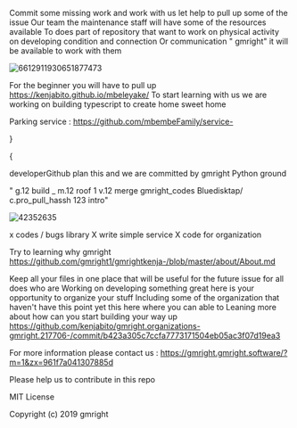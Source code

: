 
Commit some missing work and work with us let help to pull up some of the issue 
Our team the maintenance staff will have some of the resources available 
To does part of repository that want to work on physical activity on developing condition and connection 
Or communication  " gmright" it will be available to work with them 


![6612911930651877473](https://user-images.githubusercontent.com/54698352/63994147-2466fb00-cab9-11e9-8b30-0a2419cf7a59.png)

For the beginner you will have to pull up https://kenjabito.github.io/mbeleyake/
To start learning with us we are working on building  typescript to create home sweet home

Parking service : https://github.com/mbembeFamily/service-


   } 
 
{


developerGithub plan this and we are committed by gmright 
Python ground 


   " g.12 build _ m.12 roof 1 v.12 merge gmright_codes
    Bluedisktap/ c.pro_pull_hassh 123 intro"


![42352635](https://user-images.githubusercontent.com/42352567/48334818-8d13e280-e621-11e8-8255-49f7b3647f8b.png)



x codes / bugs library 
X write simple service 
X code for organization 


Try to learning why gmright https://github.com/gmright1/gmrightkenja-/blob/master/about/About.md
 

Keep all your files in one place that will be useful for the future issue  for all does who are 
Working on developing something great  here is your opportunity to organize your stuff 
Including some of the organization that haven't have this point yet this here where you can able to 
Leaning more about how can you start building your way up 
https://github.com/kenjabito/gmright.organizations-gmright.217706-/commit/b423a305c7ccfa7773171504eb05ac3f07d19ea3



For more information  please contact us :
https://gmright.gmright.software/?m=1&zx=961f7a041307885d

Please help us to contribute in this repo 


MIT License
 
Copyright (c) 2019 gmright
 

 

